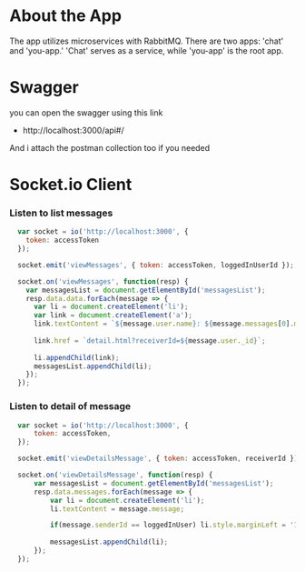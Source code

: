 # About the App

The app utilizes microservices with RabbitMQ. There are two apps: 'chat' and 'you-app.' 'Chat' serves as a service, while 'you-app' is the root app.

# Swagger 
you can open the swagger using this link
- http://localhost:3000/api#/

And i attach the postman collection too if you needed


# Socket.io Client

### Listen to list messages
```javascript
  var socket = io('http://localhost:3000', {
    token: accessToken
  });

  socket.emit('viewMessages', { token: accessToken, loggedInUserId });

  socket.on('viewMessages', function(resp) {
    var messagesList = document.getElementById('messagesList');
    resp.data.data.forEach(message => {
      var li = document.createElement('li');
      var link = document.createElement('a');
      link.textContent = `${message.user.name}: ${message.messages[0].message}`;
  
      link.href = `detail.html?receiverId=${message.user._id}`;
      
      li.appendChild(link);
      messagesList.appendChild(li);
    });
  });
```

### Listen to detail of message

```javascript
  var socket = io('http://localhost:3000', {
      token: accessToken, 
  });

  socket.emit('viewDetailsMessage', { token: accessToken, receiverId });

  socket.on('viewDetailsMessage', function(resp) {
      var messagesList = document.getElementById('messagesList');
      resp.data.messages.forEach(message => {
          var li = document.createElement('li');
          li.textContent = message.message;

          if(message.senderId == loggedInUser) li.style.marginLeft = '100px'
      
          messagesList.appendChild(li);
      });
  });
```

